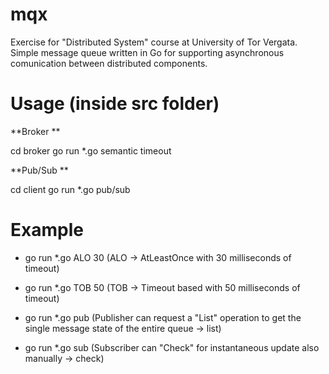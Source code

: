 # mqx
Exercise for "Distributed System" course at University of Tor Vergata.
Simple message queue written in Go for supporting asynchronous comunication between distributed components.

# Usage (inside src folder)
**Broker **

cd broker
go run *.go semantic timeout

**Pub/Sub **

cd client
go run *.go pub/sub

# Example

- go run *.go ALO 30 (ALO -> AtLeastOnce with 30 milliseconds of timeout)

- go run *.go TOB 50 (TOB -> Timeout based with 50 milliseconds of timeout)

- go run *.go pub (Publisher can request a "List" operation to get the single message state of the entire queue -> list)

- go run *.go sub (Subscriber can "Check" for instantaneous update also manually -> check)




